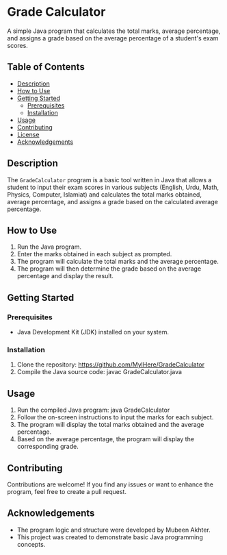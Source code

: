 # Grade Calculator
A simple Java program that calculates the total marks, average percentage, and assigns a grade based on the average percentage of a student's exam scores.
## Table of Contents
- [Description](#description)
- [How to Use](#how-to-use)
- [Getting Started](#getting-started)
  - [Prerequisites](#prerequisites)
  - [Installation](#installation)
- [Usage](#usage)
- [Contributing](#contributing)
- [License](#license)
- [Acknowledgements](#acknowledgements)
## Description
The `GradeCalculator` program is a basic tool written in Java that allows a student to input their exam scores in various subjects (English, Urdu, Math, Physics, Computer, Islamiat) and calculates the total marks obtained, average percentage, and assigns a grade based on the calculated average percentage.
## How to Use
1. Run the Java program.
2. Enter the marks obtained in each subject as prompted.
3. The program will calculate the total marks and the average percentage.
4. The program will then determine the grade based on the average percentage and display the result.
## Getting Started
### Prerequisites
- Java Development Kit (JDK) installed on your system.
### Installation
1. Clone the repository:
   https://github.com/MylHere/GradeCalculator
2. Compile the Java source code:
javac GradeCalculator.java
## Usage
1. Run the compiled Java program:
java GradeCalculator
2. Follow the on-screen instructions to input the marks for each subject.
3. The program will display the total marks obtained and the average percentage.
4. Based on the average percentage, the program will display the corresponding grade.
## Contributing
Contributions are welcome! If you find any issues or want to enhance the program, feel free to create a pull request.
## Acknowledgements
- The program logic and structure were developed by Mubeen Akhter.
- This project was created to demonstrate basic Java programming concepts.


